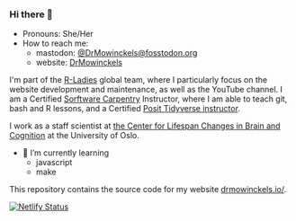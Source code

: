 ### Hi there 👋

- Pronouns: She/Her
- How to reach me: 
  - mastodon: [@DrMowinckels@fosstodon.org](https://fosstodon.org/web/@Drmowinckels)
  - website:  [DrMowinckels](www.drmowinckels.io)

I'm part of the [R-Ladies](www.rladies.org) global team, where I particularly focus on the website development and maintenance, as well as the YouTube channel. 
I am a Certified [Sorftware Carpentry](https://software-carpentry.org/) Instructor, where I am able to teach git, bash and R lessons, and a Certified [Posit Tidyverse instructor](https://education.rstudio.com/trainers/people/mowinckel+athanasia/).

I work as a staff scientist at [the Center for Lifespan Changes in Brain and Cognition](www.oslobrains.no) at the University of Oslo.

- 🌱 I’m currently learning
  - javascript
  - make
  

This repository contains the source code for my website [drmowinckels.io/](https://drmowinckels.io/).

[![Netlify Status](https://api.netlify.com/api/v1/badges/50e45b32-809c-429b-8fa9-16fd1fb67ee3/deploy-status)](https://app.netlify.com/sites/drmowinckels/deploys)
